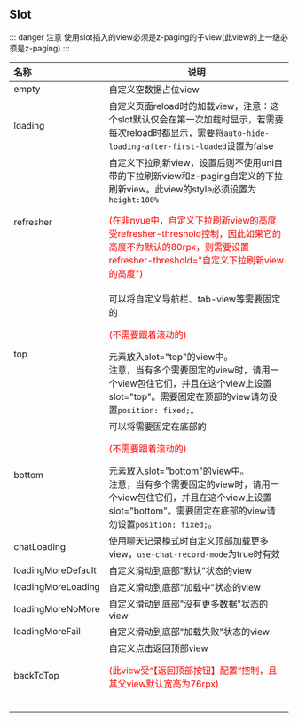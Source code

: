 ## Slot
::: danger 注意
使用slot插入的view必须是z-paging的子view(此view的上一级必须是z-paging)
:::

| 名称               | 说明                                                         |
| :----------------- | ------------------------------------------------------------ |
| empty              | 自定义空数据占位view                                         |
| loading            | 自定义页面reload时的加载view，注意：这个slot默认仅会在第一次加载时显示，若需要每次reload时都显示，需要将`auto-hide-loading-after-first-loaded`设置为false |
| refresher          | 自定义下拉刷新view，设置后则不使用uni自带的下拉刷新view和z-paging自定义的下拉刷新view。此view的style必须设置为`height:100%`<p style="color:red;">(在非nvue中，自定义下拉刷新view的高度受refresher-threshold控制，因此如果它的高度不为默认的80rpx，则需要设置refresher-threshold="自定义下拉刷新view的高度")</p> |
| top                | 可以将自定义导航栏、tab-view等需要固定的<p style="color:red;">(不需要跟着滚动的)</p>元素放入slot="top"的view中。<br/>注意，当有多个需要固定的view时，请用一个view包住它们，并且在这个view上设置slot="top"。需要固定在顶部的view请勿设置`position: fixed;`。 |
| bottom             | 可以将需要固定在底部的<p style="color:red;">(不需要跟着滚动的)</p>元素放入slot="bottom"的view中。<br>注意，当有多个需要固定的view时，请用一个view包住它们，并且在这个view上设置slot="bottom"。需要固定在底部的view请勿设置`position: fixed;`。 |
| chatLoading        | 使用聊天记录模式时自定义顶部加载更多view，`use-chat-record-mode`为true时有效 |
| loadingMoreDefault | 自定义滑动到底部"默认"状态的view                             |
| loadingMoreLoading | 自定义滑动到底部"加载中"状态的view                           |
| loadingMoreNoMore  | 自定义滑动到底部"没有更多数据"状态的view                     |
| loadingMoreFail    | 自定义滑动到底部"加载失败"状态的view                         |
| backToTop          | 自定义点击返回顶部view<p style="color:red;">(此view受“【返回顶部按钮】配置”控制，且其父view默认宽高为76rpx)</p><br/> |
